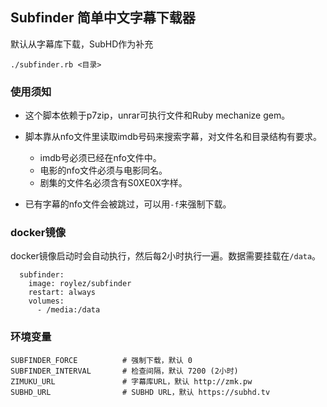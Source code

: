 ## Subfinder 简单中文字幕下载器

默认从字幕库下载，SubHD作为补充

```
./subfinder.rb <目录>
```

### 使用须知

- 这个脚本依赖于p7zip，unrar可执行文件和Ruby mechanize gem。

- 脚本靠从nfo文件里读取imdb号码来搜索字幕，对文件名和目录结构有要求。

  + imdb号必须已经在nfo文件中。
  + 电影的nfo文件必须与电影同名。
  + 剧集的文件名必须含有S0XE0X字样。

- 已有字幕的nfo文件会被跳过，可以用`-f`来强制下载。

### docker镜像

docker镜像启动时会自动执行，然后每2小时执行一遍。数据需要挂载在`/data`。


```
  subfinder:
    image: roylez/subfinder
    restart: always
    volumes:
      - /media:/data
```

### 环境变量

```
SUBFINDER_FORCE          # 强制下载，默认 0
SUBFINDER_INTERVAL       # 检查间隔，默认 7200 (2小时)
ZIMUKU_URL               # 字幕库URL，默认 http://zmk.pw
SUBHD_URL                # SUBHD URL，默认 https://subhd.tv
```
